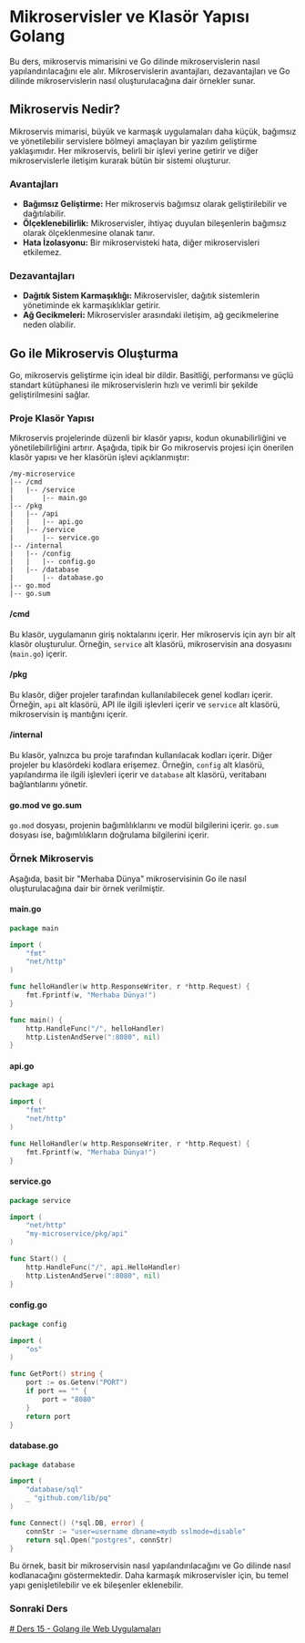 # Mikroservisler ve Klasör Yapısı Golang

Bu ders, mikroservis mimarisini ve Go dilinde mikroservislerin nasıl yapılandırılacağını ele alır. Mikroservislerin avantajları, dezavantajları ve Go dilinde mikroservislerin nasıl oluşturulacağına dair örnekler sunar.

## Mikroservis Nedir?

Mikroservis mimarisi, büyük ve karmaşık uygulamaları daha küçük, bağımsız ve yönetilebilir servislere bölmeyi amaçlayan bir yazılım geliştirme yaklaşımıdır. Her mikroservis, belirli bir işlevi yerine getirir ve diğer mikroservislerle iletişim kurarak bütün bir sistemi oluşturur.

### Avantajları

- **Bağımsız Geliştirme:** Her mikroservis bağımsız olarak geliştirilebilir ve dağıtılabilir.
- **Ölçeklenebilirlik:** Mikroservisler, ihtiyaç duyulan bileşenlerin bağımsız olarak ölçeklenmesine olanak tanır.
- **Hata İzolasyonu:** Bir mikroservisteki hata, diğer mikroservisleri etkilemez.

### Dezavantajları

- **Dağıtık Sistem Karmaşıklığı:** Mikroservisler, dağıtık sistemlerin yönetiminde ek karmaşıklıklar getirir.
- **Ağ Gecikmeleri:** Mikroservisler arasındaki iletişim, ağ gecikmelerine neden olabilir.

## Go ile Mikroservis Oluşturma

Go, mikroservis geliştirme için ideal bir dildir. Basitliği, performansı ve güçlü standart kütüphanesi ile mikroservislerin hızlı ve verimli bir şekilde geliştirilmesini sağlar.

### Proje Klasör Yapısı

Mikroservis projelerinde düzenli bir klasör yapısı, kodun okunabilirliğini ve yönetilebilirliğini artırır. Aşağıda, tipik bir Go mikroservis projesi için önerilen klasör yapısı ve her klasörün işlevi açıklanmıştır:

```
/my-microservice
|-- /cmd
|   |-- /service
|       |-- main.go
|-- /pkg
|   |-- /api
|   |   |-- api.go
|   |-- /service
|       |-- service.go
|-- /internal
|   |-- /config
|   |   |-- config.go
|   |-- /database
|       |-- database.go
|-- go.mod
|-- go.sum
```

#### /cmd

Bu klasör, uygulamanın giriş noktalarını içerir. Her mikroservis için ayrı bir alt klasör oluşturulur. Örneğin, `service` alt klasörü, mikroservisin ana dosyasını (`main.go`) içerir.

#### /pkg

Bu klasör, diğer projeler tarafından kullanılabilecek genel kodları içerir. Örneğin, `api` alt klasörü, API ile ilgili işlevleri içerir ve `service` alt klasörü, mikroservisin iş mantığını içerir.

#### /internal

Bu klasör, yalnızca bu proje tarafından kullanılacak kodları içerir. Diğer projeler bu klasördeki kodlara erişemez. Örneğin, `config` alt klasörü, yapılandırma ile ilgili işlevleri içerir ve `database` alt klasörü, veritabanı bağlantılarını yönetir.

#### go.mod ve go.sum

`go.mod` dosyası, projenin bağımlılıklarını ve modül bilgilerini içerir. `go.sum` dosyası ise, bağımlılıkların doğrulama bilgilerini içerir.

### Örnek Mikroservis

Aşağıda, basit bir "Merhaba Dünya" mikroservisinin Go ile nasıl oluşturulacağına dair bir örnek verilmiştir.

#### main.go

```go
package main

import (
    "fmt"
    "net/http"
)

func helloHandler(w http.ResponseWriter, r *http.Request) {
    fmt.Fprintf(w, "Merhaba Dünya!")
}

func main() {
    http.HandleFunc("/", helloHandler)
    http.ListenAndServe(":8080", nil)
}
```

#### api.go

```go
package api

import (
    "fmt"
    "net/http"
)

func HelloHandler(w http.ResponseWriter, r *http.Request) {
    fmt.Fprintf(w, "Merhaba Dünya!")
}
```

#### service.go

```go
package service

import (
    "net/http"
    "my-microservice/pkg/api"
)

func Start() {
    http.HandleFunc("/", api.HelloHandler)
    http.ListenAndServe(":8080", nil)
}
```

#### config.go

```go
package config

import (
    "os"
)

func GetPort() string {
    port := os.Getenv("PORT")
    if port == "" {
        port = "8080"
    }
    return port
}
```

#### database.go

```go
package database

import (
    "database/sql"
    _ "github.com/lib/pq"
)

func Connect() (*sql.DB, error) {
    connStr := "user=username dbname=mydb sslmode=disable"
    return sql.Open("postgres", connStr)
}
```

Bu örnek, basit bir mikroservisin nasıl yapılandırılacağını ve Go dilinde nasıl kodlanacağını göstermektedir. Daha karmaşık mikroservisler için, bu temel yapı genişletilebilir ve ek bileşenler eklenebilir.


### Sonraki Ders

[# Ders 15 - Golang ile Web Uygulamaları](../ders15/README.md)
